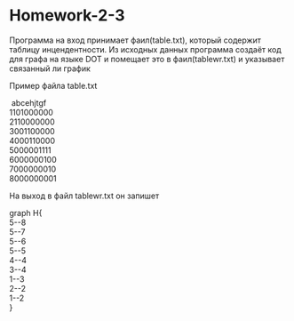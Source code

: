 # Homework-2-3
<p>Программа на вход принимает фаил(table.txt), который содержит таблицу инцендентности.
Из исходных данных программа создаёт код для графа на языке DOT и помещает это в фаил(tablewr.txt) и указывает связанный ли график</p>
<p>Пример файла table.txt</p>
<p> &nbsp;abcehjtgf<br>
1101000000<br>
2110000000<br>
3001100000<br>
4000110000<br>
5000001111<br>
6000000100<br>
7000000010<br>
8000000001</p>
<p>На выход в файл tablewr.txt он запишет</p>
<p>graph H{<br>
5--8<br>
5--7<br>
5--6<br>
5--5<br>
4--4<br>
3--4<br>
1--3<br>
2--2<br>
1--2<br>
}</p>
